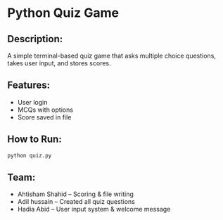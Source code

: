 # Python Quiz Game

## Description:
A simple terminal-based quiz game that asks multiple choice questions, takes user input, and stores scores.

## Features:
- User login
- MCQs with options
- Score saved in file

## How to Run:
```bash
python quiz.py
```

## Team:
- Ahtisham Shahid  – Scoring & file writing
- Adil hussain – Created all quiz questions
- Hadia Abid – User input system & welcome message
